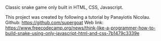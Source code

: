 Classic snake game only built in HTML, CSS, Javascript. 

This project was created by following a tutorial by Panayiotis Nicolau.
Github: https://github.com/supergoat
Web link: https://www.freecodecamp.org/news/think-like-a-programmer-how-to-build-snake-using-only-javascript-html-and-css-7b1479c3339e